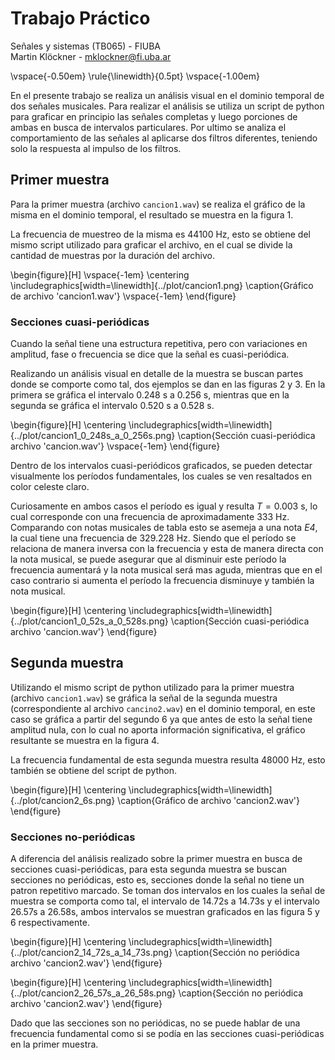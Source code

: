 # Trabajo Práctico

Señales y sistemas (TB065) - FIUBA  
Martin Klöckner - [mklockner@fi.uba.ar](mailto:mklockner@fi.uba.ar)  

\vspace{-0.50em}
\rule{\linewidth}{0.5pt}
\vspace{-1.00em}

En el presente trabajo se realiza un análisis visual en el dominio temporal de
dos señales musicales. Para realizar el análisis se utiliza un script de python
para graficar en principio las señales completas y luego porciones de ambas en
busca de intervalos particulares. Por ultimo se analiza el comportamiento de las
señales al aplicarse dos filtros diferentes, teniendo solo la respuesta al
impulso de los filtros.

## Primer muestra

Para la primer muestra (archivo `cancion1.wav`) se realiza el gráfico de la
misma en el dominio temporal, el resultado se muestra en la figura 1.

La frecuencia de muestreo de la misma es 44100 Hz, esto se obtiene del mismo
script utilizado para graficar el archivo, en el cual se divide la cantidad de
muestras por la duración del archivo.

\begin{figure}[H]
    \vspace{-1em}
    \centering
    \includegraphics[width=\linewidth]{../plot/cancion1.png}
    \caption{Gráfico de archivo 'cancion1.wav'}
    \vspace{-1em}
\end{figure}

### Secciones cuasi-periódicas

Cuando la señal tiene una estructura repetitiva, pero con variaciones en
amplitud, fase o frecuencia se dice que la señal es cuasi-periódica.

Realizando un análisis visual en detalle de la muestra se buscan partes donde se
comporte como tal, dos ejemplos se dan en las figuras 2 y 3. En la primera se
gráfica el intervalo $0.248$ s a $0.256$ s, mientras que en la segunda se
gráfica el intervalo $0.520$ s a $0.528$ s.

\begin{figure}[H]
\centering
\includegraphics[width=\linewidth]{../plot/cancion1_0_248s_a_0_256s.png}
\caption{Sección cuasi-periódica archivo 'cancion.wav'}
\vspace{-1em}
\end{figure}

Dentro de los intervalos cuasi-periódicos graficados, se pueden detectar
visualmente los períodos fundamentales, los cuales se ven resaltados en color
celeste claro.

Curiosamente en ambos casos el período es igual y resulta $T=0.003$ s,
lo cual corresponde con una frecuencia de aproximadamente $333$ Hz. Comparando
con notas musicales de tabla esto se asemeja a una nota *E4*, la cual tiene una
frecuencia de $329.228$ Hz. Siendo que el período se relaciona de manera inversa
con la frecuencia y esta de manera directa con la nota musical, se puede
asegurar que al disminuir este período la frecuencia aumentará y la nota musical
será mas aguda, mientras que en el caso contrario si aumenta el período la
frecuencia disminuye y también la nota musical.

\begin{figure}[H]
\centering
\includegraphics[width=\linewidth]{../plot/cancion1_0_52s_a_0_528s.png}
\caption{Sección cuasi-periódica archivo 'cancion.wav'}
\end{figure}

## Segunda muestra

<!-- De manera análoga a lo realizado para la primer muestra (archivo -->
<!-- `cancion1.wav`) se realiza para la segunda muestra (archivo `cancion2.wav`). -->

Utilizando el mismo script de python utilizado para la primer muestra (archivo
`cancion1.wav`) se gráfica la señal de la segunda muestra (correspondiente al
archivo `cancino2.wav`) en el dominio temporal, en este caso se gráfica a partir
del segundo 6 ya que antes de esto la señal tiene amplitud nula, con lo cual no
aporta información significativa, el gráfico resultante se muestra en la figura
4.

La frecuencia fundamental de esta segunda muestra resulta $48000$ Hz, esto
también se obtiene del script de python.

\begin{figure}[H]
\centering
\includegraphics[width=\linewidth]{../plot/cancion2_6s.png}
\caption{Gráfico de archivo 'cancion2.wav'}
\end{figure}

### Secciones no-periódicas

A diferencia del análisis realizado sobre la primer muestra en busca de
secciones cuasi-periódicas, para esta segunda muestra se buscan secciones no
periódicas, esto es, secciones donde la señal no tiene un patron repetitivo
marcado. Se toman dos intervalos en los cuales la señal de muestra se
comporta como tal, el intervalo de $14.72$s a $14.73$s y el intervalo $26.57$s a
$26.58$s, ambos intervalos se muestran graficados en las figura 5 y 6
respectivamente.

\begin{figure}[H]
\centering
\includegraphics[width=\linewidth]{../plot/cancion2_14_72s_a_14_73s.png}
\caption{Sección no periódica archivo 'cancion2.wav'}
\end{figure}

\begin{figure}[H]
\centering
\includegraphics[width=\linewidth]{../plot/cancion2_26_57s_a_26_58s.png}
\caption{Sección no periódica archivo 'cancion2.wav'}
\end{figure}

Dado que las secciones son no periódicas, no se puede hablar de una frecuencia
fundamental como si se podía en las secciones cuasi-periódicas en la primer
muestra.


<!--
\begin{figure}[H]
\centering
\hspace*{-1mm}
\includegraphics[width=\linewidth]{../plot/cancion1_filter1_output.png}
\caption{Representación gráfica de grafos}
\end{figure}

\begin{figure}[H]
\centering
\hspace*{-1mm}
\includegraphics[width=\linewidth]{../plot/cancion1_filter2_output.png}
\caption{Representación gráfica de grafos}
\end{figure}

\begin{figure}[H]
\centering
\hspace*{-1mm}
\includegraphics[width=\linewidth]{../plot/cancion2_6s_filter1_output.png}
\caption{Representación gráfica de grafos}
\end{figure}

\begin{figure}[H]
\centering
\hspace*{-1mm}
\includegraphics[width=\linewidth]{../plot/cancion2_6s_filter2_output.png}
\caption{Representación gráfica de grafos}
\end{figure}
-->
